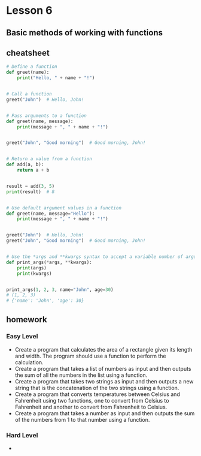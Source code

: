 # Lesson 6

## Basic methods of working with functions

## cheatsheet

```python
# Define a function
def greet(name):
    print("Hello, " + name + "!")


# Call a function
greet("John")  # Hello, John!


# Pass arguments to a function
def greet(name, message):
    print(message + ", " + name + "!")


greet("John", "Good morning")  # Good morning, John!


# Return a value from a function
def add(a, b):
    return a + b


result = add(3, 5)
print(result)  # 8


# Use default argument values in a function
def greet(name, message="Hello"):
    print(message + ", " + name + "!")


greet("John")  # Hello, John!
greet("John", "Good morning")  # Good morning, John!


# Use the *args and **kwargs syntax to accept a variable number of arguments
def print_args(*args, **kwargs):
    print(args)
    print(kwargs)


print_args(1, 2, 3, name="John", age=30)
# (1, 2, 3)
# {'name': 'John', 'age': 30}

```

## homework

### Easy Level

- Create a program that calculates the area of a rectangle given its length and width. The program should use a function
  to perform the calculation.
- Create a program that takes a list of numbers as input and then outputs the sum of all the numbers in the list using a
  function.
- Create a program that takes two strings as input and then outputs a new string that is the concatenation of the two
  strings using a function.
- Create a program that converts temperatures between Celsius and Fahrenheit using two functions, one to convert from
  Celsius to Fahrenheit and another to convert from Fahrenheit to Celsius.
- Create a program that takes a number as input and then outputs the sum of the numbers from 1 to that number using a
  function.

### Hard Level

- 